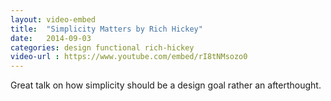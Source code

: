 ```yaml
---
layout: video-embed
title:  "Simplicity Matters by Rich Hickey"
date:   2014-09-03
categories: design functional rich-hickey
video-url : https://www.youtube.com/embed/rI8tNMsozo0
---
```

Great talk on how simplicity should be a design goal rather an afterthought.